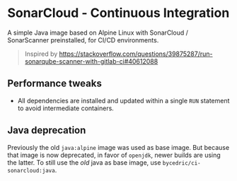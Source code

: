 # SonarCloud - Continuous Integration

A simple Java image based on Alpine Linux with SonarCloud / SonarScanner preinstalled, for CI/CD environments.

> Inspired by https://stackoverflow.com/questions/39875287/run-sonarqube-scanner-with-gitlab-ci#40612088

## Performance tweaks

- All dependencies are installed and updated within a single `RUN` statement to avoid intermediate containers.

## Java deprecation

Previously the old `java:alpine` image was used as base image.
But because that image is now deprecated, in favor of `openjdk`, newer builds are using the latter.
To still use the _old_ java as base image, use `bycedric/ci-sonarcloud:java`.
